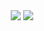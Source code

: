 <div align="center">
  <img src="https://github-readme-stats.vercel.app/api?username=junkyeom&show_icons=true&theme=radical" />
  <img src="https://github-readme-stats.vercel.app/api/top-langs/?username=junkyeom&layout=compact" />
</div>


<div align="center>
  <span><img src="https://img.shields.io/badge/JavaScript-F7DF1E?style=for-the-badge&logo=JavaScript&logoColor=black"/></div></span>
</div>
